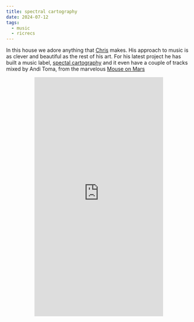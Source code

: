 ```yaml
---
title: spectral cartography
date: 2024-07-12
tags:
  - music
  - ricrecs
---
```


In this house we adore anything that [Chris](https://www.instagram.com/uglystupidhonest/) makes. His approach to music is as clever and beautiful as the rest of his art. For his latest project he has built a music label, [spectal cartography](https://spectralcartography.bandcamp.com/album/15-40-relay-race?from=search&logged_in_menubar=true&search_item_id=1132279508&search_item_type=b&search_match_part=%3F&search_page_id=3726377253&search_page_no=0&search_rank=1) and it even have a couple of tracks mixed by Andi Toma, from the marvelous [Mouse on Mars](https://mouseonmars.bandcamp.com/?from=search&search_item_id=2381589351&search_item_type=b&search_match_part=%3F&search_page_id=3726385384&search_page_no=0&search_rank=1&logged_in_menubar=true)

<div style="display: flex; justify-content: center;">
<iframe style="border: 0; width: 350px; height: 650px;" src="https://bandcamp.com/EmbeddedPlayer/album=2038730673/size=large/bgcol=ffffff/linkcol=0687f5/tracklist=true/transparent=true/" seamless><a href="https://spectralcartography.bandcamp.com/album/15-40-relay-race">15|40 - Relay Race by C/H</a></iframe>
</div>
